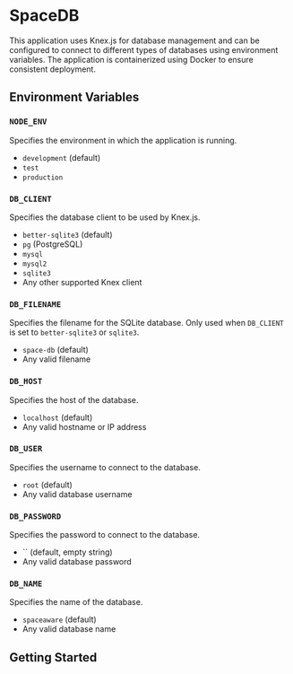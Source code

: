 # SpaceDB

This application uses Knex.js for database management and can be configured to connect to different types of databases using environment variables. The application is containerized using Docker to ensure consistent deployment.

## Environment Variables

### `NODE_ENV`

Specifies the environment in which the application is running.

- `development` (default)
- `test`
- `production`

### `DB_CLIENT`

Specifies the database client to be used by Knex.js.

- `better-sqlite3` (default)
- `pg` (PostgreSQL)
- `mysql`
- `mysql2`
- `sqlite3`
- Any other supported Knex client

### `DB_FILENAME`

Specifies the filename for the SQLite database. Only used when `DB_CLIENT` is set to `better-sqlite3` or `sqlite3`.

- `space-db` (default)
- Any valid filename

### `DB_HOST`

Specifies the host of the database.

- `localhost` (default)
- Any valid hostname or IP address

### `DB_USER`

Specifies the username to connect to the database.

- `root` (default)
- Any valid database username

### `DB_PASSWORD`

Specifies the password to connect to the database.

- `` (default, empty string)
- Any valid database password

### `DB_NAME`

Specifies the name of the database.

- `spaceaware` (default)
- Any valid database name

## Getting Started
